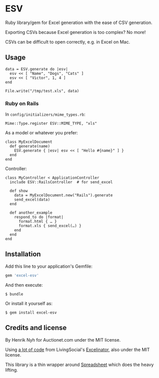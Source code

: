 # ESV

Ruby library/gem for Excel generation with the ease of CSV generation.

Exporting CSVs because Excel generation is too complex? No more!

CSVs can be difficult to open correctly, e.g. in Excel on Mac.


## Usage

```
data = ESV.generate do |esv|
  esv << [ "Name", "Dogs", "Cats" ]
  esv << [ "Victor", 1, 4 ]
end

File.write("/tmp/test.xls", data)
```

### Ruby on Rails

In `config/initializers/mime_types.rb`:

```
Mime::Type.register ESV::MIME_TYPE, "xls"
```

As a model or whatever you prefer:

```
class MyExcelDocument
  def generate(name)
    ESV.generate { |esv| esv << [ "Hello #{name}" ] }
  end
end
```

Controller:

```
class MyController < ApplicationController
  include ESV::RailsController  # for send_excel

  def show
    data = MyExcelDocument.new("Rails").generate
    send_excel(data)
  end

  def another_example
    respond_to do |format|
      format.html { … }
      format.xls { send_excel(…) }
    end
  end
end
```


## Installation

Add this line to your application's Gemfile:

```ruby
gem 'excel-esv'
```

And then execute:

    $ bundle

Or install it yourself as:

    $ gem install excel-esv


## Credits and license

By Henrik Nyh for Auctionet.com under the MIT license.

Using [a lot of code](https://github.com/livingsocial/excelinator/blob/master/lib/excelinator/xls.rb) from LivingSocial's [Excelinator](https://github.com/livingsocial/excelinator), also under the MIT license.

This library is a thin wrapper around [Spreadsheet](https://github.com/zdavatz/spreadsheet) which does the heavy lifting.
